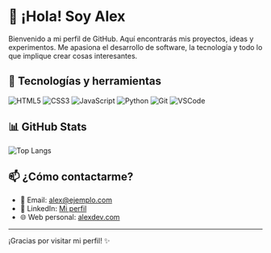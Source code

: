 # 👋 ¡Hola! Soy Alex

Bienvenido a mi perfil de GitHub. Aquí encontrarás mis proyectos, ideas y experimentos. Me apasiona el desarrollo de software, la tecnología y todo lo que implique crear cosas interesantes.

## 🚀 Tecnologías y herramientas

![HTML5](https://img.shields.io/badge/-HTML5-E34F26?style=flat-square&logo=html5&logoColor=white)
![CSS3](https://img.shields.io/badge/-CSS3-1572B6?style=flat-square&logo=css3)
![JavaScript](https://img.shields.io/badge/-JavaScript-F7DF1E?style=flat-square&logo=javascript&logoColor=black)
![Python](https://img.shields.io/badge/-Python-3776AB?style=flat-square&logo=python&logoColor=white)
![Git](https://img.shields.io/badge/-Git-F05032?style=flat-square&logo=git&logoColor=white)
![VSCode](https://img.shields.io/badge/-VS%20Code-007ACC?style=flat-square&logo=visual-studio-code)

## 📊 GitHub Stats

![Top Langs](https://github-readme-stats.vercel.app/api/top-langs/?username=Alex&layout=compact&theme=tokyonight)

## 📫 ¿Cómo contactarme?

- 📧 Email: alex@ejemplo.com  
- 💼 LinkedIn: [Mi perfil](https://www.linkedin.com/in/alex/)  
- 🌐 Web personal: [alexdev.com](https://alexdev.com)

---

¡Gracias por visitar mi perfil! ✨
